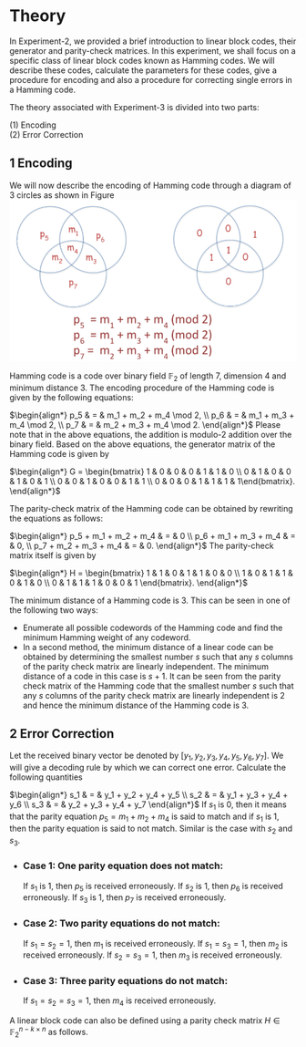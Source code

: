 # Theory


In Experiment-2, we provided a brief introduction to linear block codes, their generator and parity-check matrices. In this experiment, we shall focus on a specific class of linear block codes known as Hamming codes. We will describe these codes, calculate the parameters for these codes, give a procedure for encoding and also a procedure for correcting single errors in a Hamming code.


The theory associated with Experiment-3 is divided into two parts:

(1) Encoding
<br>
(2) Error Correction


## 1 Encoding

We will now describe the encoding of Hamming code through a diagram of 3 circles as shown in Figure
![alt text](./images/fig_hamming.png)



Hamming code is a code over binary field $\mathbb{F}_2$ of length 7, dimension 4 and minimum distance 3. The encoding procedure of the Hamming code is given by the following equations:

$\begin{align*}
p_5 & = & m_1 + m_2 + m_4 \mod 2, \\
p_6 & = & m_1 + m_3 + m_4 \mod 2, \\
p_7 & = & m_2 + m_3 + m_4 \mod 2.
\end{align*}$
Please note that in the above equations, the addition is modulo-2 addition over the binary field. Based on the above equations, the generator matrix of the Hamming code is given by

$\begin{align*}
G = \begin{bmatrix} 1 & 0 & 0 & 0 & 1 & 1 & 0 \\
0 & 1 & 0 & 0 & 1 & 0 & 1 \\
0 & 0 & 1 & 0 & 0 & 1 & 1 \\
0 & 0 & 0 & 1 & 1 & 1 & 1\end{bmatrix}.
\end{align*}$

The parity-check matrix of the Hamming code can be obtained by rewriting the equations as follows:

$\begin{align*}
p_5 + m_1 + m_2 + m_4 & = & 0 \\
p_6 + m_1 + m_3 + m_4 & = & 0, \\
p_7 + m_2 + m_3 + m_4 & = & 0.
\end{align*}$
The parity-check matrix itself is given by

$\begin{align*}
H = \begin{bmatrix} 1 & 1 & 0 & 1 & 1 & 0 & 0 \\
1 & 0 & 1 & 1 & 0 & 1 & 0 \\
0 & 1 & 1 & 1 & 0 & 0 & 1 \end{bmatrix}.
\end{align*}$

The minimum distance of a Hamming code is 3. This can be seen in one of the following two ways:


- Enumerate all possible codewords of the Hamming code and find the minimum Hamming weight of any codeword. 
- In a second method, the minimum distance of a linear code can be obtained by determining the smallest number $s$ such that any $s$ columns of the parity check matrix are linearly independent. The minimum distance of a code in this case is $s+1$. It can be seen from the parity check matrix of the Hamming code that the smallest number $s$ such that any $s$ columns of the parity check matrix are linearly independent is $2$ and hence the minimum distance of the Hamming code is $3$.

## 2 Error Correction

Let the received binary vector be denoted by $[y_1, y_2, y_3, y_4, y_5, y_6, y_7]$. We will give a decoding rule by which we can correct one error.
Calculate the following quantities

$\begin{align*}
s_1 & = & y_1 + y_2 + y_4 + y_5 \\
s_2 & = & y_1 + y_3 + y_4 + y_6 \\
s_3 & = & y_2 + y_3 + y_4 + y_7
\end{align*}$
If $s_1$ is $0$, then it means that the parity equation $p_5 = m_1 + m_2 + m_4$ is said to match and if $s_1$ is $1$, then the parity equation is said to not match.
Similar is the case with $s_2$ and $s_3$.

- ### Case 1: One parity equation does not match:
  If $s_1$ is $1$, then $p_5$ is received erroneously. If $s_2$ is $1$, then $p_6$ is received erroneously. If $s_3$ is $1$, then $p_7$ is received erroneously.
- ### Case 2: Two parity equations do not match: 
  If $s_1 = s_2 = 1$, then $m_1$ is received erroneously. If $s_1 = s_3 = 1$, then $m_2$ is received erroneously. If $s_2 = s_3 = 1$, then $m_3$ is received erroneously.
- ### Case 3: Three parity equations do not match:
  If $s_1 = s_2 = s_3 = 1$, then $m_4$ is received erroneously.

A linear block code can also be defined using a parity check matrix $H\in \mathbb{F}_2^{n-k \times n}$ as follows.
